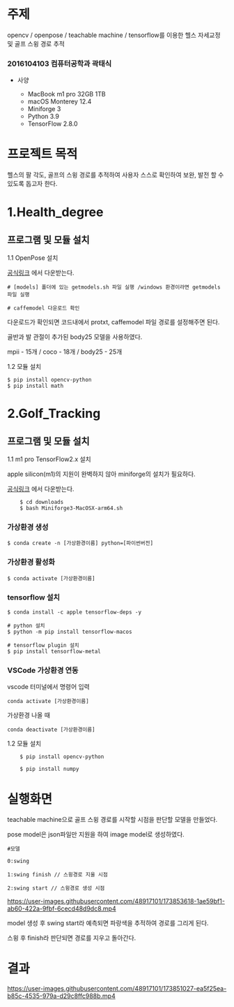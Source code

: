 # 주제

opencv / openpose / teachable machine / tensorflow를 이용한 헬스 자세교정 및 골프 스윙 경로 추적

### 2016104103 컴퓨터공학과 곽태식

* 사양

    - MacBook m1 pro 32GB 1TB
    - macOS Monterey 12.4
    - Miniforge 3
    - Python 3.9
    - TensorFlow 2.8.0

# 프로젝트 목적

헬스의 팔 각도, 골프의 스윙 경로를 추적하여 사용자 스스로 확인하여 보완, 발전 할 수 있도록 돕고자 한다.

# 1.Health_degree

 ## 프로그램 및 모듈 설치
 
1.1 OpenPose 설치

 [공식링크](https://github.com/CMU-Perceptual-Computing-Lab/openpose) 에서 다운받는다.
 
    # [models] 폴더에 있는 getmodels.sh 파일 실행 /windows 환경이라면 getmodels 파일 실행
    
    # caffemodel 다운로드 확인
  
 다운로드가 확인되면 코드내에서 protxt, caffemodel 파일 경로를 설정해주면 된다.
 
 골반과 발 관절이 추가된 body25 모델을 사용하였다.
 
 mpii - 15개 / coco - 18개 / body25 - 25개
 
1.2 모듈 설치

    $ pip install opencv-python
    $ pip install math

# 2.Golf_Tracking

 ## 프로그램 및 모듈 설치

1.1 m1 pro TensorFlow2.x 설치
  
  apple silicon(m1)의 지원이 완벽하지 않아 miniforge의 설치가 필요하다.

  [공식링크](https://github.com/conda-forge/miniforge/) 에서 다운받는다.
  
        $ cd downloads
        $ bash Miniforge3-MacOSX-arm64.sh
  
  ### 가상환경 생성
  
    $ conda create -n [가상환경이름] python=[파이썬버전]
    
  ### 가상환경 활성화
  
    $ conda activate [가상환경이름]
  
  ### tensorflow 설치
  
    $ conda install -c apple tensorflow-deps -y
    
    # python 설치
    $ python -m pip install tensorflow-macos
    
    # tensorflow plugin 설치
    $ pip install tensorflow-metal
    
  ### VSCode 가상환경 연동
  
   vscode 터미널에서 명령어 입력  
   
    conda activate [가상환경이름]
    
   가상환경 나올 때
   
    conda deactivate [가상환경이름]
    
1.2 모듈 설치


        $ pip install opencv-python
        
        $ pip install numpy


# 실행화면

teachable machine으로 골프 스윙 경로를 시작할 시점을 판단할 모델을 만들었다.

pose model은 json파일만 지원을 하여 image model로 생성하였다.

    #모델
    
    0:swing

    1:swing finish // 스윙경로 지울 시점

    2:swing start // 스윙경로 생성 시점


https://user-images.githubusercontent.com/48917101/173853618-1ae59bf1-ab60-422a-9fbf-6cecd48d9dc8.mp4


model 생성 후 swing start라 예측되면 파랑색을 추적하여 경로를 그리게 된다.

스윙 후 finish라 판단되면 경로를 지우고 돌아간다.

# 결과

https://user-images.githubusercontent.com/48917101/173851027-ea5f25ea-b85c-4535-979a-d29c8ffc988b.mp4

